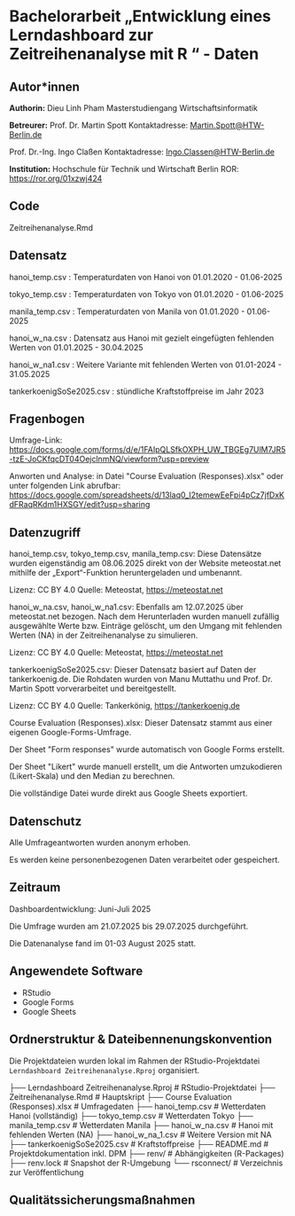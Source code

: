 # Bachelorarbeit „Entwicklung eines Lerndashboard zur Zeitreihenanalyse mit R “ - Daten

## Autor*innen

**Authorin:**
Dieu Linh Pham
Masterstudiengang Wirtschaftsinformatik

**Betreurer:**
Prof. Dr. Martin Spott
Kontaktadresse: Martin.Spott@HTW-Berlin.de

Prof. Dr.-Ing. Ingo Claßen
Kontaktadresse: Ingo.Classen@HTW-Berlin.de

**Institution:**
Hochschule für Technik und Wirtschaft Berlin
ROR: <https://ror.org/01xzwj424>

## Code

Zeitreihenanalyse.Rmd


## Datensatz

hanoi_temp.csv : Temperaturdaten von Hanoi von 01.01.2020 - 01.06-2025

tokyo_temp.csv : Temperaturdaten von Tokyo von 01.01.2020 - 01.06-2025
 
manila_temp.csv : Temperaturdaten von Manila von 01.01.2020 - 01.06-2025

hanoi_w_na.csv : 	Datensatz aus Hanoi mit gezielt eingefügten fehlenden Werten von 01.01.2025 - 30.04.2025

hanoi_w_na1.csv : Weitere Variante mit fehlenden Werten von 01.01-2024 - 31.05.2025

tankerkoenigSoSe2025.csv : stündliche Kraftstoffpreise im Jahr 2023


## Fragenbogen

Umfrage-Link: https://docs.google.com/forms/d/e/1FAIpQLSfkOXPH_UW_TBGEg7UlM7JR5-tzE-JoCKfqcDT04OejclnmNQ/viewform?usp=preview

Anworten und Analyse: in Datei "Course Evaluation (Responses).xlsx" oder unter folgenden Link abrufbar: https://docs.google.com/spreadsheets/d/13laq0_I2temewEeFpi4pCz7jfDxKdFRaqRKdm1HXSGY/edit?usp=sharing 


## Datenzugriff 

hanoi_temp.csv, tokyo_temp.csv, manila_temp.csv:
Diese Datensätze wurden eigenständig am 08.06.2025 direkt von der Website meteostat.net mithilfe der „Export“-Funktion heruntergeladen und umbenannt.

Lizenz: CC BY 4.0 Quelle: Meteostat, https://meteostat.net

hanoi_w_na.csv, hanoi_w_na1.csv:
Ebenfalls am 12.07.2025 über meteostat.net bezogen. Nach dem Herunterladen wurden manuell zufällig ausgewählte Werte bzw. Einträge gelöscht, um den Umgang mit fehlenden Werten (NA) in der Zeitreihenanalyse zu simulieren.

Lizenz: CC BY 4.0 Quelle: Meteostat, https://meteostat.net

tankerkoenigSoSe2025.csv:
Dieser Datensatz basiert auf Daten der tankerkoenig.de. Die Rohdaten wurden von Manu Muttathu und Prof. Dr. Martin Spott vorverarbeitet und bereitgestellt.

Lizenz: CC BY 4.0 Quelle: Tankerkönig, https://tankerkoenig.de

Course Evaluation (Responses).xlsx:
Dieser Datensatz stammt aus einer eigenen Google-Forms-Umfrage.

Der Sheet "Form responses" wurde automatisch von Google Forms erstellt.

Der Sheet "Likert" wurde manuell erstellt, um die Antworten umzukodieren (Likert-Skala) und den Median zu berechnen.

Die vollständige Datei wurde direkt aus Google Sheets exportiert.


## Datenschutz

Alle Umfrageantworten wurden anonym erhoben.

Es werden keine personenbezogenen Daten verarbeitet oder gespeichert.


## Zeitraum

Dashboardentwicklung: Juni-Juli 2025

Die Umfrage wurden am 21.07.2025 bis 29.07.2025 durchgeführt.

Die Datenanalyse fand im 01-03 August 2025 statt.

## Angewendete Software

* RStudio
* Google Forms
* Google Sheets

## Ordnerstruktur & Dateibennenungskonvention

Die Projektdateien wurden lokal im Rahmen der RStudio-Projektdatei `Lerndashboard Zeitreihenanalyse.Rproj` organisiert.

├── Lerndashboard Zeitreihenanalyse.Rproj      # RStudio-Projektdatei
├── Zeitreihenanalyse.Rmd                      # Hauptskript
├── Course Evaluation (Responses).xlsx         # Umfragedaten
├── hanoi_temp.csv                             # Wetterdaten Hanoi (vollständig)
├── tokyo_temp.csv                             # Wetterdaten Tokyo
├── manila_temp.csv                            # Wetterdaten Manila
├── hanoi_w_na.csv                             # Hanoi mit fehlenden Werten (NA)
├── hanoi_w_na_1.csv                           # Weitere Version mit NA
├── tankerkoenigSoSe2025.csv                   # Kraftstoffpreise 
├── README.md                                  # Projektdokumentation inkl. DPM
├── renv/                                      # Abhängigkeiten (R-Packages)
├── renv.lock                                  # Snapshot der R-Umgebung
└── rsconnect/                                 # Verzeichnis zur Veröffentlichung


## Qualitätssicherungsmaßnahmen



